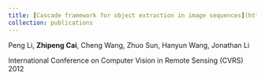 ```yaml
---
title: [Cascade framework for object extraction in image sequences](https://ieeexplore.ieee.org/stamp/stamp.jsp?tp=&arnumber=6421233)
collection: publications
---
```

Peng Li, **Zhipeng Cai**, Cheng Wang, Zhuo Sun, Hanyun Wang, Jonathan Li

International Conference on Computer Vision in Remote Sensing (CVRS) 2012
